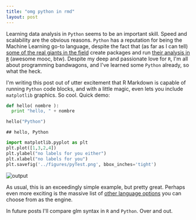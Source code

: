 ```yaml
---
title: "omg python in rmd"
layout: post
---
```


Learning data analysis in `Python` seems to be an important skill. Speed and 
scalability are the obvious reasons. `Python` has a reputation for being the 
Machine Learning go-to language, despite the fact that (as far as I can tell) 
[some of the real giants in the field](http://tinyurl.com/lcashjn) 
create packages and run 
[their analysis in `R`](http://tinyurl.com/ht9gj5c) (awesome mooc, btw). Despite
my deep and passionate love for `R`, I'm all about programming bandwagons, 
and I've learned some `Python` already, so what the heck. 

I'm writing this post out of utter excitement that R Markdown is capable of 
running `Python` code blocks, and with a little magic, even lets you include 
`matplotlib` graphics. So cool. Quick demo:


```python
def hello( nombre ):
  print "hello, " + nombre

hello("Python")
```

```
## hello, Python
```




```python
import matplotlib.pyplot as plt
plt.plot([1,3,2,4])
plt.ylabel("no labels for you either")
plt.xlabel("no labels for you")
plt.savefig('../figures/pyTest.png', bbox_inches='tight')
```


![output](http://tinyurl.com/js6htzm)


As usual, this is an exceedingly simple example, but pretty great. Perhaps even more 
exciting is the massive list of 
[other language options](http://yihui.name/knitr/demo/engines/) 
you can choose from as the engine.

In future posts I'll compare glm syntax in `R` and `Python`. 
Over and out.
